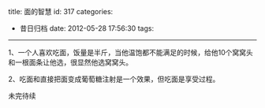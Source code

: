 title: 面的智慧
id: 317
categories:
  - 昔日归档
date: 2012-05-28 17:56:30
tags:
---

1、一个人喜欢吃面，饭量是半斤，当他温饱都不能满足的时候，给他10个窝窝头和一根面条让他选，很显然他选窝窝头。

2、吃面和直接把面变成葡萄糖注射是一个效果，但吃面是享受过程。

未完待续